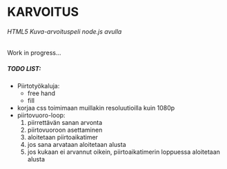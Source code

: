 # KARVOITUS
###### HTML5 Kuva-arvoituspeli node.js avulla

Work in progress...

##### TODO LIST:
* Piirtotyökaluja:
  * free hand
  * fill
* korjaa css toimimaan muillakin resoluutioilla kuin 1080p
* piirtovuoro-loop:
  1. piirrettävän sanan arvonta
  2. piirtovuoroon asettaminen
  3. aloitetaan piirtoaikatimer
  4. jos sana arvataan aloitetaan alusta
  5. jos kukaan ei arvannut oikein, piirtoaikatimerin loppuessa aloitetaan alusta